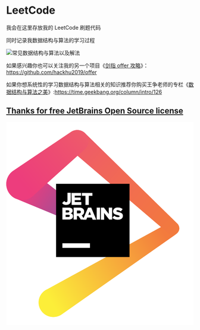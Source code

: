 # LeetCode
我会在这里存放我的 LeetCode 刷题代码

同时记录我数据结构与算法的学习过程

![常见数据结构与算法以及解法](img/数据结构与算法.png)

如果感兴趣你也可以关注我的另一个项目《[剑指 offer 攻略](https://github.com/hackhu2019/offer)》：https://github.com/hackhu2019/offer

如果你想系统性的学习数据结构与算法相关的知识推荐你购买王争老师的专栏《[数据结构与算法之美](https://time.geekbang.org/column/intro/126)》:https://time.geekbang.org/column/intro/126

## [Thanks for free JetBrains Open Source license](https://jb.gg/OpenSource)

![JetBrains Open Source license](/img/jetbrains.png)